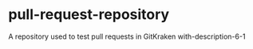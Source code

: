 # pull-request-repository
A repository used to test pull requests in GitKraken
with-description-6-1
